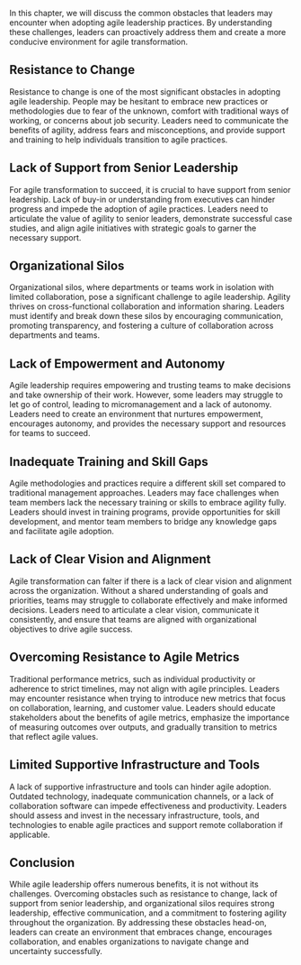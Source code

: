 
In this chapter, we will discuss the common obstacles that leaders may encounter when adopting agile leadership practices. By understanding these challenges, leaders can proactively address them and create a more conducive environment for agile transformation.

**Resistance to Change**
------------------------

Resistance to change is one of the most significant obstacles in adopting agile leadership. People may be hesitant to embrace new practices or methodologies due to fear of the unknown, comfort with traditional ways of working, or concerns about job security. Leaders need to communicate the benefits of agility, address fears and misconceptions, and provide support and training to help individuals transition to agile practices.

**Lack of Support from Senior Leadership**
------------------------------------------

For agile transformation to succeed, it is crucial to have support from senior leadership. Lack of buy-in or understanding from executives can hinder progress and impede the adoption of agile practices. Leaders need to articulate the value of agility to senior leaders, demonstrate successful case studies, and align agile initiatives with strategic goals to garner the necessary support.

**Organizational Silos**
------------------------

Organizational silos, where departments or teams work in isolation with limited collaboration, pose a significant challenge to agile leadership. Agility thrives on cross-functional collaboration and information sharing. Leaders must identify and break down these silos by encouraging communication, promoting transparency, and fostering a culture of collaboration across departments and teams.

**Lack of Empowerment and Autonomy**
------------------------------------

Agile leadership requires empowering and trusting teams to make decisions and take ownership of their work. However, some leaders may struggle to let go of control, leading to micromanagement and a lack of autonomy. Leaders need to create an environment that nurtures empowerment, encourages autonomy, and provides the necessary support and resources for teams to succeed.

**Inadequate Training and Skill Gaps**
--------------------------------------

Agile methodologies and practices require a different skill set compared to traditional management approaches. Leaders may face challenges when team members lack the necessary training or skills to embrace agility fully. Leaders should invest in training programs, provide opportunities for skill development, and mentor team members to bridge any knowledge gaps and facilitate agile adoption.

**Lack of Clear Vision and Alignment**
--------------------------------------

Agile transformation can falter if there is a lack of clear vision and alignment across the organization. Without a shared understanding of goals and priorities, teams may struggle to collaborate effectively and make informed decisions. Leaders need to articulate a clear vision, communicate it consistently, and ensure that teams are aligned with organizational objectives to drive agile success.

**Overcoming Resistance to Agile Metrics**
------------------------------------------

Traditional performance metrics, such as individual productivity or adherence to strict timelines, may not align with agile principles. Leaders may encounter resistance when trying to introduce new metrics that focus on collaboration, learning, and customer value. Leaders should educate stakeholders about the benefits of agile metrics, emphasize the importance of measuring outcomes over outputs, and gradually transition to metrics that reflect agile values.

**Limited Supportive Infrastructure and Tools**
-----------------------------------------------

A lack of supportive infrastructure and tools can hinder agile adoption. Outdated technology, inadequate communication channels, or a lack of collaboration software can impede effectiveness and productivity. Leaders should assess and invest in the necessary infrastructure, tools, and technologies to enable agile practices and support remote collaboration if applicable.

Conclusion
----------

While agile leadership offers numerous benefits, it is not without its challenges. Overcoming obstacles such as resistance to change, lack of support from senior leadership, and organizational silos requires strong leadership, effective communication, and a commitment to fostering agility throughout the organization. By addressing these obstacles head-on, leaders can create an environment that embraces change, encourages collaboration, and enables organizations to navigate change and uncertainty successfully.
